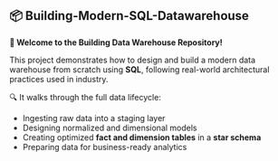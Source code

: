 ## 📦 Building-Modern-SQL-Datawarehouse
**📢 Welcome to the Building Data Warehouse Repository!**

This project demonstrates how to design and build a modern data warehouse from scratch using **SQL**, following real-world architectural practices used in industry.

🔍 It walks through the full data lifecycle:
- Ingesting raw data into a staging layer
- Designing normalized and dimensional models
- Creating optimized **fact and dimension tables** in a **star schema**
- Preparing data for business-ready analytics

